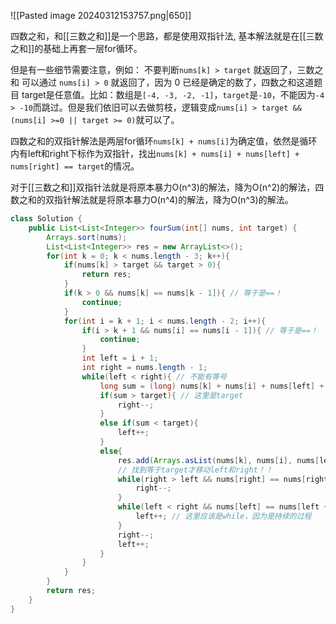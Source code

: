 ![[Pasted image 20240312153757.png|650]]

四数之和，和[[三数之和]]是一个思路，都是使用双指针法, 基本解法就是在[[三数之和]]的基础上再套一层for循环。

但是有一些细节需要注意，例如： 不要判断`nums[k] > target` 就返回了，三数之和 可以通过 `nums[i] > 0` 就返回了，因为 0 已经是确定的数了，四数之和这道题目 target是任意值。比如：数组是`[-4, -3, -2, -1]`，`target`是`-10`，不能因为`-4 > -10`而跳过。但是我们依旧可以去做剪枝，逻辑变成`nums[i] > target && (nums[i] >=0 || target >= 0)`就可以了。

四数之和的双指针解法是两层for循环`nums[k] + nums[i]`为确定值，依然是循环内有left和right下标作为双指针，找出`nums[k] + nums[i] + nums[left] + nums[right] == target`的情况。

对于[[三数之和]]双指针法就是将原本暴力O(n^3)的解法，降为O(n^2)的解法，四数之和的双指针解法就是将原本暴力O(n^4)的解法，降为O(n^3)的解法。

```java
class Solution {
    public List<List<Integer>> fourSum(int[] nums, int target) {
        Arrays.sort(nums);
        List<List<Integer>> res = new ArrayList<>();
        for(int k = 0; k < nums.length - 3; k++){
            if(nums[k] > target && target > 0){
                return res;
            }
            if(k > 0 && nums[k] == nums[k - 1]){ // 等于是==！
                continue;
            }
            for(int i = k + 1; i < nums.length - 2; i++){
                if(i > k + 1 && nums[i] == nums[i - 1]){ // 等于是==！
                    continue;
                }
                int left = i + 1;
                int right = nums.length - 1;
                while(left < right){ // 不能有等号
                    long sum = (long) nums[k] + nums[i] + nums[left] + nums[right]; // 求和一定在函数内部！！    
                    if(sum > target){ // 这里是target
                        right--;
                    }
                    else if(sum < target){
                        left++;
                    }
                    else{
                        res.add(Arrays.asList(nums[k], nums[i], nums[left], nums[right]));
                        // 找到等于target才移动left和right！！
                        while(right > left && nums[right] == nums[right - 1]){
                            right--;
                        }
                        while(left < right && nums[left] == nums[left + 1]){
                            left++; // 这里应该是while，因为是持续的过程
                        }
                        right--;
                        left++;
                    }
                }   
            }
        }
        return res;
    }
}
```


